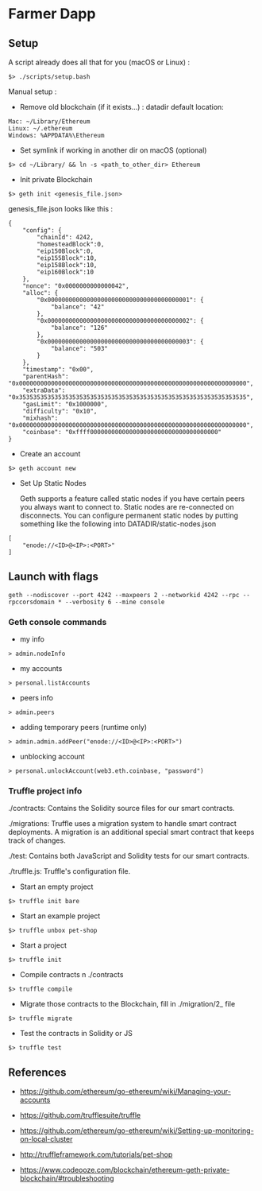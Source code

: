 # Farmer Dapp
## Setup
A script already does all that for you (macOS or Linux) :
```
$> ./scripts/setup.bash
```
Manual setup :
* Remove old blockchain (if it exists...) : datadir default location:
```
Mac: ~/Library/Ethereum
Linux: ~/.ethereum
Windows: %APPDATA%\Ethereum
```

* Set symlink if working in another dir on macOS (optional)
```
$> cd ~/Library/ && ln -s <path_to_other_dir> Ethereum
```

* Init private Blockchain
```
$> geth init <genesis_file.json>
```
genesis_file.json looks like this :
```
{
	"config": {
		"chainId": 4242,
		"homesteadBlock":0,
		"eip150Block":0,
		"eip155Block":10,
		"eip158Block":10,
		"eip160Block":10
	},
	"nonce": "0x0000000000000042",
	"alloc": {
		"0x0000000000000000000000000000000000000001": {
			"balance": "42"
		},
		"0x0000000000000000000000000000000000000002": {
			"balance": "126"
		},
		"0x0000000000000000000000000000000000000003": {
			"balance": "503"
		}
	},
	"timestamp": "0x00",
	"parentHash": "0x0000000000000000000000000000000000000000000000000000000000000000",
	"extraData": "0x3535353535353535353535353535353535353535353535353535353535353535",
	"gasLimit": "0x1000000",
	"difficulty": "0x10",
	"mixhash": "0x0000000000000000000000000000000000000000000000000000000000000000",
	"coinbase": "0xffff000000000000000000000000000000000000"
}
```
* Create an account
```
$> geth account new
```
* Set Up Static Nodes

	Geth supports a feature called static nodes if you have certain peers you always want to connect to. Static nodes are re-connected on disconnects. You can configure permanent static nodes by putting something like the following into DATADIR/static-nodes.json
```
[
	"enode://<ID>@<IP>:<PORT>"
]
```

## Launch with flags
```
geth --nodiscover --port 4242 --maxpeers 2 --networkid 4242 --rpc --rpccorsdomain * --verbosity 6 --mine console
```

### Geth console commands
* my info
```
> admin.nodeInfo
```
* my accounts
```
> personal.listAccounts
```
* peers info
```
> admin.peers
```
* adding temporary peers (runtime only)
```
> admin.admin.addPeer("enode://<ID>@<IP>:<PORT>")
```
* unblocking account
```
> personal.unlockAccount(web3.eth.coinbase, "password")
```

### Truffle project info
./contracts: Contains the Solidity source files for our smart contracts.

./migrations: Truffle uses a migration system to handle smart contract deployments. A migration is an additional special smart contract that keeps track of changes.

./test: Contains both JavaScript and Solidity tests for our smart contracts.

./truffle.js: Truffle's configuration file.

* Start an empty project
```
$> truffle init bare
```
* Start an example project
```
$> truffle unbox pet-shop
```
* Start a project
```
$> truffle init
```
* Compile contracts n ./contracts
```
$> truffle compile
```
* Migrate those contracts to the Blockchain, fill in ./migration/2_ file
```
$> truffle migrate
```
* Test the contracts in Solidity or JS
```
$> truffle test
```

## References
* https://github.com/ethereum/go-ethereum/wiki/Managing-your-accounts
* https://github.com/trufflesuite/truffle
* https://github.com/ethereum/go-ethereum/wiki/Setting-up-monitoring-on-local-cluster

* http://truffleframework.com/tutorials/pet-shop
* https://www.codeooze.com/blockchain/ethereum-geth-private-blockchain/#troubleshooting
